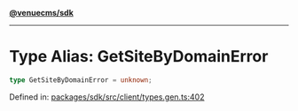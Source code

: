 [**@venuecms/sdk**](../Index.md)

***

# Type Alias: GetSiteByDomainError

```ts
type GetSiteByDomainError = unknown;
```

Defined in: [packages/sdk/src/client/types.gen.ts:402](https://github.com/venuecms/sdk/blob/fbf02bcc9fd4a34da75d81536c54bdc995edf6c4/packages/sdk/src/client/types.gen.ts#L402)
